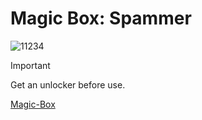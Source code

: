 # Magic Box: Spammer

![11234](https://github.com/user-attachments/assets/c967587b-64b1-4428-99d3-3e1e01b702e4)

> [!Important]
> Get an unlocker before use.
>
> [Magic-Box](https://mgxbox.ru/#/)
> 
